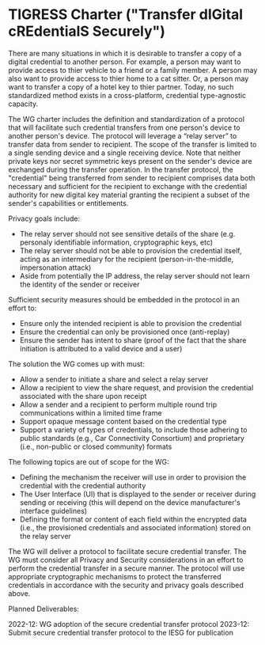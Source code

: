 # TIGRESS Charter ("Transfer dIGital cREdentialS Securely")

There are many situations in which it is desirable to transfer a copy of a digital credential to another person. For example, a person may want to provide access to thier vehicle to a friend or a family member. A person may also want to provide access to thier home to a cat sitter. Or, a person may want to transfer a copy of a hotel key to thier partner. Today, no such standardized method exists in a cross-platform, credential type-agnostic capacity. 

The WG charter includes the definition and standardization of a protocol that will facilitate such credential transfers from one person's device to another person's device. The protocol will leverage a “relay server” to transfer data from sender to recipient. The scope of the transfer is limited to a single sending device and a single receiving device. Note that neither private keys nor secret symmetric keys present on the sender's device are exchanged during the transfer operation. In the transfer protocol, the "credential" being transferred from sender to recipient comprises data both necessary and sufficient for the recipient to exchange with the credential authority for new digital key material granting the recipient a subset of the sender's capabilities or entitlements.

Privacy goals include:

- The relay server should not see sensitive details of the share (e.g. personaly identifiable information, cryptographic keys, etc)
- The relay server should not be able to provision the credential itself, acting as an intermediary for the recipient (person-in-the-middle, impersonation attack)
- Aside from potentially the IP address, the relay server should not learn the identity of the sender or receiver 

Sufficient security measures should be embedded in the protocol in an effort to:

- Ensure only the intended recipient is able to provision the credential
- Ensure the credential can only be provisioned once (anti-replay)
- Ensure the sender has intent to share (proof of the fact that the share initiation is attributed to a valid device and a user)

The solution the WG comes up with must:

- Allow a sender to initiate a share and select a relay server
- Allow a recipient to view the share request, and provision the credential associated with the share upon receipt
- Allow a sender and a recipient to perform multiple round trip communications within a limited time frame
- Support opaque message content based on the credential type
- Support a variety of types of credentials, to include those adhering to public standards (e.g., Car Connectivity Consortium) and proprietary (i.e., non-public or closed community) formats

The following topics are out of scope for the WG:

- Defining the mechanism the receiver will use in order to provision the credential with the credential authority
- The User Interface (UI) that is displayed to the sender or receiver during sending or receiving (this will depend on the device manufacturer's interface guidelines) 
- Defining the format or content of each field within the encrypted data (i.e., the provisioned credentials and associated information) stored on the relay server

The WG will deliver a protocol to facilitate secure credential transfer. The WG must consider all Privacy and Security considerations in an effort to perform the credential transfer in a secure manner. The protocol will use appropriate cryptographic mechanisms to protect the transferred credentials in accordance with the security and privacy goals described above.

Planned Deliverables:

2022-12: WG adoption of the secure credential transfer protocol
2023-12: Submit secure credential transfer protocol to the IESG for publication
